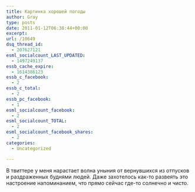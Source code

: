 ```yaml
---
title: Картинка хорошей погоды
author: Gray
type: posts
date: 2011-01-12T06:38:44+00:00
excerpt:
url: /10649
dsq_thread_id:
  - 207627121
esml_socialcount_LAST_UPDATED:
  - 1497249137
essb_cache_expire:
  - 1614386123
essb_c_facebook:
  - 2
essb_c_total:
  - 2
essb_pc_facebook:
  - 1
esml_socialcount_facebook:
  - 2
esml_socialcount_TOTAL:
  - 2
esml_socialcount_facebook_shares:
  - 2
categories:
  - Uncategorized

---
```








В твиттере у меня нарастает волна уныния от вернувшихся из отпусков и раздраженных буднями людей. Даже захотелось как-то развеять это настроение напоминанием, что прямо сейчас где-то солнечно и чисто.

<img src="https://i2.wp.com/searchenginesblog.s3.amazonaws.com/winter_sun.jpg?w=740" alt="" data-recalc-dims="1" />